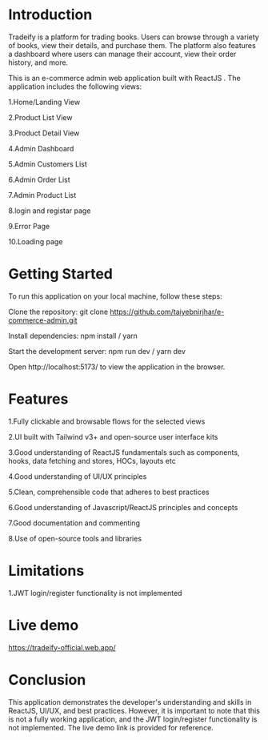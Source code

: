 # Introduction

Tradeify is a platform for trading books. Users can browse through a variety of books, view their details, and purchase them. The platform also features a dashboard where users can manage their account, view their order history, and more.

This is an e-commerce admin web application built with ReactJS . The application includes the following views:

1.Home/Landing View

2.Product List View

3.Product Detail View

4.Admin Dashboard

5.Admin Customers List

6.Admin Order List

7.Admin Product List

8.login and registar page

9.Error Page

10.Loading page

# Getting Started

To run this application on your local machine, follow these steps:

Clone the repository: git clone https://github.com/taiyebnirjhar/e-commerce-admin.git

Install dependencies: npm install / yarn

Start the development server: npm run dev / yarn dev

Open http://localhost:5173/ to view the application in the browser.

# Features

1.Fully clickable and browsable flows for the selected views

2.UI built with Tailwind v3+ and open-source user interface kits

3.Good understanding of ReactJS fundamentals such as components, hooks, data fetching and stores, HOCs, layouts etc

4.Good understanding of UI/UX principles

5.Clean, comprehensible code that adheres to best practices

6.Good understanding of Javascript/ReactJS principles and concepts

7.Good documentation and commenting

8.Use of open-source tools and libraries

# Limitations

1.JWT login/register functionality is not implemented

# Live demo

https://tradeify-official.web.app/

# Conclusion

This application demonstrates the developer's understanding and skills in ReactJS, UI/UX, and best practices. However, it is important to note that this is not a fully working application, and the JWT login/register functionality is not implemented. The live demo link is provided for reference.
